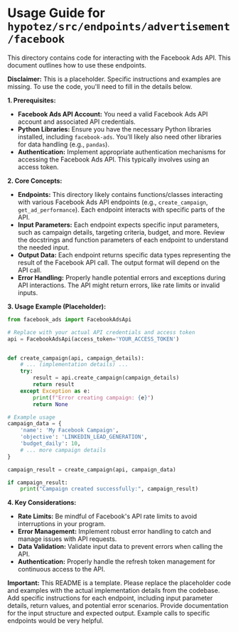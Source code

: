 # Usage Guide for `hypotez/src/endpoints/advertisement/facebook`

This directory contains code for interacting with the Facebook Ads API.  This document outlines how to use these endpoints.

**Disclaimer:**  This is a placeholder.  Specific instructions and examples are missing.  To use the code, you'll need to fill in the details below.

**1. Prerequisites:**

* **Facebook Ads API Account:** You need a valid Facebook Ads API account and associated API credentials.
* **Python Libraries:** Ensure you have the necessary Python libraries installed, including `facebook-ads`.  You'll likely also need other libraries for data handling (e.g., `pandas`).
* **Authentication:**  Implement appropriate authentication mechanisms for accessing the Facebook Ads API.  This typically involves using an access token.

**2. Core Concepts:**

* **Endpoints:** This directory likely contains functions/classes interacting with various Facebook Ads API endpoints (e.g., `create_campaign`, `get_ad_performance`).  Each endpoint interacts with specific parts of the API.
* **Input Parameters:** Each endpoint expects specific input parameters, such as campaign details, targeting criteria, budget, and more. Review the docstrings and function parameters of each endpoint to understand the needed input.
* **Output Data:** Each endpoint returns specific data types representing the result of the Facebook API call.  The output format will depend on the API call.
* **Error Handling:**  Properly handle potential errors and exceptions during API interactions.  The API might return errors, like rate limits or invalid inputs.


**3. Usage Example (Placeholder):**

```python
from facebook_ads import FacebookAdsApi

# Replace with your actual API credentials and access token
api = FacebookAdsApi(access_token='YOUR_ACCESS_TOKEN')


def create_campaign(api, campaign_details):
    # ... (implementation details) ...
    try:
        result = api.create_campaign(campaign_details)
        return result
    except Exception as e:
        print(f"Error creating campaign: {e}")
        return None

# Example usage
campaign_data = {
    'name': 'My Facebook Campaign',
    'objective': 'LINKEDIN_LEAD_GENERATION',
    'budget_daily': 10,
    # ... more campaign details
}

campaign_result = create_campaign(api, campaign_data)

if campaign_result:
    print("Campaign created successfully:", campaign_result)
```

**4. Key Considerations:**

* **Rate Limits:** Be mindful of Facebook's API rate limits to avoid interruptions in your program.
* **Error Management:**  Implement robust error handling to catch and manage issues with API requests.
* **Data Validation:** Validate input data to prevent errors when calling the API.
* **Authentication:**  Properly handle the refresh token management for continuous access to the API.


**Important:**  This README is a template.  Please replace the placeholder code and examples with the actual implementation details from the codebase.  Add specific instructions for each endpoint, including input parameter details, return values, and potential error scenarios. Provide documentation for the input structure and expected output.  Example calls to specific endpoints would be very helpful.